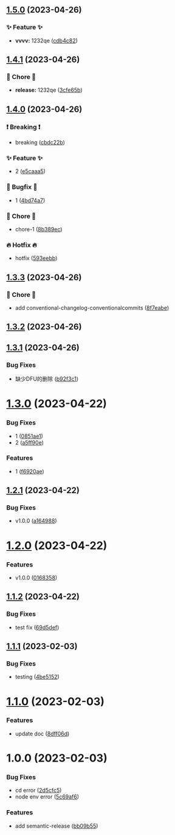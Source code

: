 ## [1.5.0](https://github.com/Liar0320/semantic-release/compare/v1.4.1...v1.5.0) (2023-04-26)


### ✨ Feature ✨

* **vvvv:** 1232qe ([cdb4c82](https://github.com/Liar0320/semantic-release/commit/cdb4c82655e4876c54d2453c515f64555c8be83e))

## [1.4.1](https://github.com/Liar0320/semantic-release/compare/v1.4.0...v1.4.1) (2023-04-26)


### 🐛 Chore 🐛

* **release:** 1232qe ([3cfe65b](https://github.com/Liar0320/semantic-release/commit/3cfe65be3a8ecae07e1419f05ce1efb852c2ec92))

## [1.4.0](https://github.com/Liar0320/semantic-release/compare/v1.3.3...v1.4.0) (2023-04-26)


### ❗ Breaking ❗

* breaking ([cbdc22b](https://github.com/Liar0320/semantic-release/commit/cbdc22b3a525d04b3928e19803a7849cd156fac1))


### ✨ Feature ✨

* 2 ([e5caaa5](https://github.com/Liar0320/semantic-release/commit/e5caaa5c733f4c2ffccb1613d9cd5885a323ce68))


### 🐛 Bugfix 🐛

* 1 ([4bd74a7](https://github.com/Liar0320/semantic-release/commit/4bd74a75b235caa84f6e806cab6b7dc82e53b938))


### 🐛 Chore 🐛

* chore-1 ([8b389ec](https://github.com/Liar0320/semantic-release/commit/8b389ec16da2ab28985d240b71ca7c9a9df4c9b2))


### 🔥 Hotfix 🔥

* hotfix ([593eebb](https://github.com/Liar0320/semantic-release/commit/593eebbcb1f3d3ba1b48f6896bc971b03f7440a2))

## [1.3.3](https://github.com/Liar0320/semantic-release/compare/v1.3.2...v1.3.3) (2023-04-26)


### 🐛 Chore 🐛

* add conventional-changelog-conventionalcommits ([8f7eabe](https://github.com/Liar0320/semantic-release/commit/8f7eabe0f42d40cdf48bb6d3ca92db8df5790bcc))

## [1.3.2](https://github.com/Liar0320/semantic-release/compare/v1.3.1...v1.3.2) (2023-04-26)

## [1.3.1](https://github.com/Liar0320/semantic-release/compare/v1.3.0...v1.3.1) (2023-04-26)


### Bug Fixes

* 缺少DFU的删除 ([b92f3c1](https://github.com/Liar0320/semantic-release/commit/b92f3c167df363799c02d25918d5783bcca4c70e))

# [1.3.0](https://github.com/Liar0320/semantic-release/compare/v1.2.1...v1.3.0) (2023-04-22)


### Bug Fixes

* 1 ([0851ae1](https://github.com/Liar0320/semantic-release/commit/0851ae14ecd6de0cbd77b41c5383248b9c589842))
* 2 ([a5ff90e](https://github.com/Liar0320/semantic-release/commit/a5ff90edccd78f5374c623824df3f41a7a79711c))


### Features

* 1 ([f6920ae](https://github.com/Liar0320/semantic-release/commit/f6920ae91756cbc92ee8d63b876ac670878936a8))

## [1.2.1](https://github.com/Liar0320/semantic-release/compare/v1.2.0...v1.2.1) (2023-04-22)


### Bug Fixes

* v1.0.0 ([a164988](https://github.com/Liar0320/semantic-release/commit/a164988a056d333bc57707c1c558661818e8191a))

# [1.2.0](https://github.com/Liar0320/semantic-release/compare/v1.1.2...v1.2.0) (2023-04-22)


### Features

* v1.0.0 ([0168358](https://github.com/Liar0320/semantic-release/commit/01683586609e2fc6e8ec6f35e9102a82102efd68))

## [1.1.2](https://github.com/Liar0320/semantic-release/compare/v1.1.1...v1.1.2) (2023-04-22)


### Bug Fixes

* test fix ([69d5def](https://github.com/Liar0320/semantic-release/commit/69d5def1debd4fb0fbc4e97339ac840981283d2d))

## [1.1.1](https://github.com/Liar0320/semantic-release/compare/v1.1.0...v1.1.1) (2023-02-03)


### Bug Fixes

* testing ([4be5152](https://github.com/Liar0320/semantic-release/commit/4be515252cc8cea18d6f1a1285bf9cd88f890ef0))

# [1.1.0](https://github.com/Liar0320/semantic-release/compare/v1.0.0...v1.1.0) (2023-02-03)


### Features

* update doc ([8dff06d](https://github.com/Liar0320/semantic-release/commit/8dff06d94f0ba57138fc2ceb193ed8342c06b55e))

# 1.0.0 (2023-02-03)


### Bug Fixes

* cd error ([2d5cfc5](https://github.com/Liar0320/semantic-release/commit/2d5cfc56c2da599fa5b78cbe5392b561329bf312))
* node env error ([5c69af6](https://github.com/Liar0320/semantic-release/commit/5c69af6a34db2c4c9475dc9f9276551c82690a51))


### Features

* add semantic-release ([bb09b55](https://github.com/Liar0320/semantic-release/commit/bb09b558d92d954ced9a83f4b95da984d727db7d))
